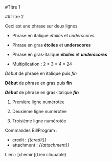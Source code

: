 #Titre 1

##Titre 2

Ceci est une phrase
sur deux lignes.

* Phrase en italique *étoiles* et _underscores_
* Phrase en gras **étoiles** et __underscores__

* Phrase en gras-italique ***étoiles*** et ___underscores___

* Multiplication : 2 * 3 * 4 = 24

*Début* de phrase en italique puis *fin*

**Début** de phrase en gras puis **fin**

***Début*** de phrase en gras-italique ***fin***

1. Première ligne numérotée
2. Deuxième ligne numérotée

3. Troisième ligne numérotée

Commandes BillProgram :

* credit : *{{credit}}*
* attachment : *{{attachment}}*

Lien : [chemin](Lien cliquable)
